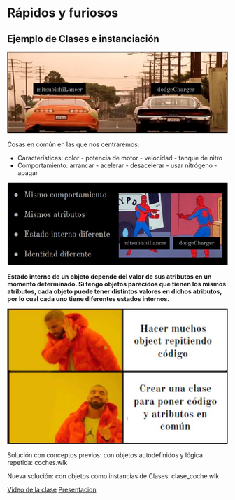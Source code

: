 # Rápidos y furiosos

## Ejemplo de Clases e instanciación

![](rapidos.JPG)

Cosas en común en las que nos centraremos: 
* Características: color - potencia de motor - velocidad - tanque de nitro
* Comportamiento: arrancar - acelerar - desacelerar - usar nitrógeno - apagar

![](rapidos2.JPG)

**Estado interno de un objeto depende del valor de sus atributos en un momento determinado.
Si tengo objetos parecidos que tienen los mismos atributos, cada objeto puede tener distintos valores en dichos atributos, por lo cual cada uno tiene diferentes estados internos.**

![](rapidos3.JPG)


Solución con conceptos previos: con objetos autodefinidos y lógica repetida: coches.wlk

Nueva solución: con objetos como instancias de Clases: clase_coche.wlk


[Video de la clase](https://youtu.be/ClfJ_fNxj_s)
[Presentacion](https://drive.google.com/file/d/1ZGWEYsNkcgnvl-jqtjlz-pAsTQIV8kH9/view?usp=sharing)


